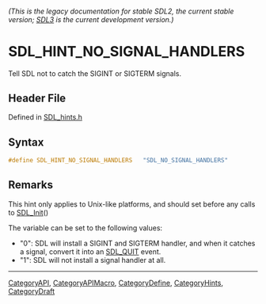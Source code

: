 ###### (This is the legacy documentation for stable SDL2, the current stable version; [SDL3](https://wiki.libsdl.org/SDL3/) is the current development version.)
# SDL_HINT_NO_SIGNAL_HANDLERS

Tell SDL not to catch the SIGINT or SIGTERM signals.

## Header File

Defined in [SDL_hints.h](https://github.com/libsdl-org/SDL/blob/SDL2/include/SDL_hints.h)

## Syntax

```c
#define SDL_HINT_NO_SIGNAL_HANDLERS   "SDL_NO_SIGNAL_HANDLERS"
```

## Remarks

This hint only applies to Unix-like platforms, and should set before any
calls to [SDL_Init](SDL_Init)()

The variable can be set to the following values:

- "0": SDL will install a SIGINT and SIGTERM handler, and when it catches a
  signal, convert it into an [SDL_QUIT](SDL_QUIT) event.
- "1": SDL will not install a signal handler at all.

----
[CategoryAPI](CategoryAPI), [CategoryAPIMacro](CategoryAPIMacro), [CategoryDefine](CategoryDefine), [CategoryHints](CategoryHints), [CategoryDraft](CategoryDraft)
<!-- #See the Style Guide for instructions on editing the footer. -->


